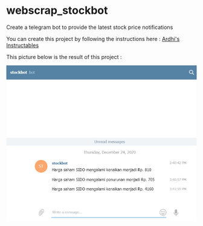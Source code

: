 # webscrap_stockbot
Create a telegram bot to provide the latest stock price notifications

You can create this project by following the instructions here : <a href="https://www.instructables.com/id/Telegram-Bot-With-NodeMCU-ESP8266/">Ardhi's Instructables</a>

This picture below is the result of this project :

<img src="https://github.com/ardhi12/webscrap_stockbot/blob/main/stockbot.png">

